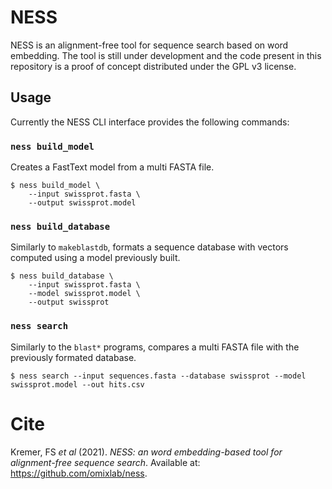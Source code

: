 # NESS

NESS is an alignment-free tool for sequence search based on word embedding. The tool is still under development and the code present in this repository is a proof of concept distributed under the GPL v3 license. 

## Usage

Currently the NESS CLI interface provides the following commands:

### `ness build_model`

Creates a FastText model from a multi FASTA file. 

```
$ ness build_model \
    --input swissprot.fasta \
    --output swissprot.model
```

### `ness build_database`

Similarly to `makeblastdb`, formats a sequence database with vectors computed using a
model previously built. 

```
$ ness build_database \
    --input swissprot.fasta \
    --model swissprot.model \
    --output swissprot
```

### `ness search`

Similarly to the `blast*` programs, compares a multi  FASTA file with the previously formated database.
```
$ ness search --input sequences.fasta --database swissprot --model swissprot.model --out hits.csv
```
# Cite
Kremer, FS *et al* (2021). *NESS: an word embedding-based tool for alignment-free sequence search*. Available at: https://github.com/omixlab/ness. 
